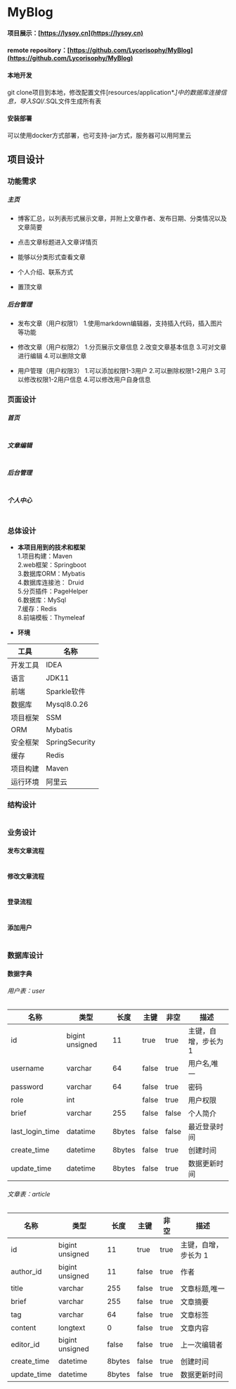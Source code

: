 # MyBlog

#### 项目展示：[https://lysoy.cn](https://lysoy.cn)
#### remote repository：[https://github.com/Lycorisophy/MyBlog](https://github.com/Lycorisophy/MyBlog)

#### 本地开发
git clone项目到本地，修改配置文件[resources/application*.*]中的数据库连接信息，导入SQl/*.SQL文件生成所有表

#### 安装部署
可以使用docker方式部署，也可支持-jar方式，服务器可以用阿里云

## 项目设计

### 功能需求
##### 主页
- 博客汇总，以列表形式展示文章，并附上文章作者、发布日期、分类情况以及文章简要

- 点击文章标题进入文章详情页

- 能够以分类形式查看文章

- 个人介绍、联系方式

- 置顶文章
 

##### 后台管理
- 发布文章（用户权限1）
  1.使用markdown编辑器，支持插入代码，插入图片等功能

- 修改文章（用户权限2）
  1.分页展示文章信息
  2.改变文章基本信息
  3.可对文章进行编辑
  4.可以删除文章
  
- 用户管理（用户权限3）
  1.可以添加权限1-3用户
  2.可以删除权限1-2用户
  3.可以修改权限1-2用户信息
  4.可以修改用户自身信息

### 页面设计

##### 首页
![]()
<br>
##### 文章编辑
![]()
<br>
##### 后台管理
![]()
<br>
##### 个人中心
![]()


### 总体设计
- **本项目用到的技术和框架**<br>
  1.项目构建：Maven<br>
  2.web框架：Springboot<br>
  3.数据库ORM：Mybatis<br>
  4.数据库连接池： Druid<br>
  5.分页插件：PageHelper<br>
  6.数据库：MySql<br>
  7.缓存：Redis<br>
  8.前端模板：Thymeleaf<br>
  
- **环境**

|  工具 | 名称
| ------------ | ------------
| 开发工具  | IDEA
|  语言 | JDK11
|  前端 | Sparkle软件
| 数据库  | Mysql8.0.26
| 项目框架  | SSM
| ORM  | Mybatis
| 安全框架  | SpringSecurity
| 缓存  | Redis
| 项目构建  | Maven
| 运行环境  | 阿里云

### 结构设计

![]()


### 业务设计
#### 发布文章流程

![]()

#### 修改文章流程

![]()

#### 登录流程

![]()

#### 添加用户

![]()

### 数据库设计

#### 数据字典

###### 用户表：user
| 名称  | 类型  |  长度 |  主键 | 非空  | 描述
| ------------ | ------------ | ------------ | ------------ | ------------ | ------------
| id  | bigint unsigned  |  11 |  true |  true | 主键，自增，步长为 1
| username  | varchar  | 64  |  false | true  |  用户名,唯一
| password  |  varchar |  64 |  false | true  | 密码
| role  |  int |   |  false | true  | 用户权限
| brief  |  varchar | 255  | false  | false  |  个人简介
| last_login_time  | datatime  |  8bytes |  false | false  |  最近登录时间
| create_time  |  datetime | 8bytes  | false  | true  |  创建时间
| update_time  |  datetime | 8bytes  | false  | true  |  数据更新时间

###### 文章表：article
| 名称  | 类型  |  长度 |  主键 | 非空  | 描述
| ------------ | ------------ | ------------ | ------------ | ------------ | ------------
| id  | bigint unsigned  |  11 |  true |  true | 主键，自增，步长为 1
| author_id  | bigint unsigned  | 11  |  false | true  |  作者
| title  | varchar  | 255  | false  |  true | 文章标题,唯一
| brief  | varchar  |  255 |  false | true  |  文章摘要
| tag  |  varchar | 64  |  false | true  | 文章标签
| content  | longtext  | 0  |  false | true  | 文章内容
| editor_id  |  bigint unsigned | false  | false  | true  |  上一次编辑者
| create_time  |  datetime | 8bytes  | false  | true  |  创建时间
| update_time  |  datetime | 8bytes  | false  | true  |  数据更新时间